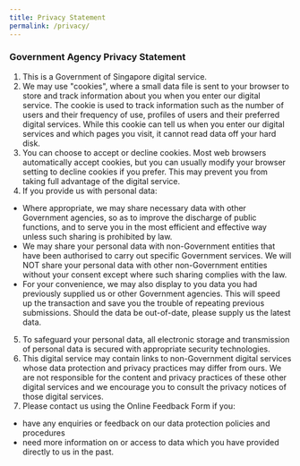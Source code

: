 ```yaml
---
title: Privacy Statement
permalink: /privacy/
---
```

### **Government Agency Privacy Statement**

1. This is a Government of Singapore digital service.
2. We may use "cookies", where a small data file is sent to your browser to store and track information about you when you enter our digital service. The cookie is used to track information such as the number of users and their frequency of use, profiles of users and their preferred digital services. While this cookie can tell us when you enter our digital services and which pages you visit, it cannot read data off your hard disk.
3. You can choose to accept or decline cookies. Most web browsers automatically accept cookies, but you can usually modify your browser setting to decline cookies if you prefer. This may prevent you from taking full advantage of the digital service.
4. If you provide us with personal data:
* Where appropriate, we may share necessary data with other Government agencies, so as to improve the discharge of public functions, and to serve you in the most efficient and effective way unless such sharing is prohibited by law.
* We may share your personal data with non-Government entities that have been authorised to carry out specific Government services. We will NOT share your personal data with other non-Government entities without your consent except where such sharing complies with the law.
* For your convenience, we may also display to you data you had previously supplied us or other Government agencies. This will speed up the transaction and save you the trouble of repeating previous submissions. Should the data be out-of-date, please supply us the latest data.
5. To safeguard your personal data, all electronic storage and transmission of personal data is secured with appropriate security technologies.
6. This digital service may contain links to non-Government digital services whose data protection and privacy practices may differ from ours. We are not responsible for the content and privacy practices of these other digital services and we encourage you to consult the privacy notices of those digital services.
7. Please contact us using the Online Feedback Form if you:
* have any enquiries or feedback on our data protection policies and procedures
* need more information on or access to data which you have provided directly to us in the past.